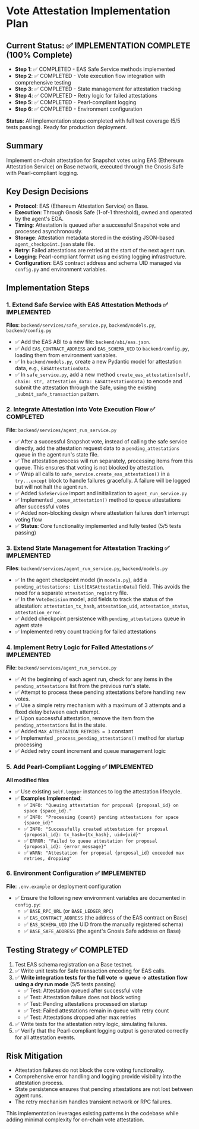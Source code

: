 # Vote Attestation Implementation Plan

## Current Status: ✅ IMPLEMENTATION COMPLETE (100% Complete)
- **Step 1**: ✅ COMPLETED - EAS Safe Service methods implemented
- **Step 2**: ✅ COMPLETED - Vote execution flow integration with comprehensive testing  
- **Step 3**: ✅ COMPLETED - State management for attestation tracking
- **Step 4**: ✅ COMPLETED - Retry logic for failed attestations
- **Step 5**: ✅ COMPLETED - Pearl-compliant logging
- **Step 6**: ✅ COMPLETED - Environment configuration

**Status**: All implementation steps completed with full test coverage (5/5 tests passing). Ready for production deployment.

## Summary
Implement on-chain attestation for Snapshot votes using EAS (Ethereum Attestation Service) on Base network, executed through the Gnosis Safe with Pearl-compliant logging.

## Key Design Decisions
- **Protocol**: EAS (Ethereum Attestation Service) on Base.
- **Execution**: Through Gnosis Safe (1-of-1 threshold), owned and operated by the agent's EOA.
- **Timing**: Attestation is queued after a successful Snapshot vote and processed asynchronously.
- **Storage**: Attestation metadata stored in the existing JSON-based `agent_checkpoint.json` state file.
- **Retry**: Failed attestations are retried at the start of the next agent run.
- **Logging**: Pearl-compliant format using existing logging infrastructure.
- **Configuration**: EAS contract address and schema UID managed via `config.py` and environment variables.

## Implementation Steps

### 1. Extend Safe Service with EAS Attestation Methods ✅ IMPLEMENTED
**Files**: `backend/services/safe_service.py`, `backend/models.py`, `backend/config.py`
- ✅ Add the EAS ABI to a new file: `backend/abi/eas.json`.
- ✅ Add `EAS_CONTRACT_ADDRESS` and `EAS_SCHEMA_UID` to `backend/config.py`, loading them from environment variables.
- ✅ In `backend/models.py`, create a new Pydantic model for attestation data, e.g., `EASAttestationData`.
- ✅ In `safe_service.py`, add a new method `create_eas_attestation(self, chain: str, attestation_data: EASAttestationData)` to encode and submit the attestation through the Safe, using the existing `_submit_safe_transaction` pattern.

### 2. Integrate Attestation into Vote Execution Flow ✅ COMPLETED
**File**: `backend/services/agent_run_service.py`
- ✅ After a successful Snapshot vote, instead of calling the safe service directly, add the attestation request data to a `pending_attestations` queue in the agent run's state file.
- ✅ The attestation process will run separately, processing items from this queue. This ensures that voting is not blocked by attestation.
- ✅ Wrap all calls to `safe_service.create_eas_attestation()` in a `try...except` block to handle failures gracefully. A failure will be logged but will not halt the agent run.
- ✅ Added `SafeService` import and initialization to `agent_run_service.py`
- ✅ Implemented `_queue_attestation()` method to queue attestations after successful votes
- ✅ Added non-blocking design where attestation failures don't interrupt voting flow
- ✅ **Status**: Core functionality implemented and fully tested (5/5 tests passing)

### 3. Extend State Management for Attestation Tracking ✅ IMPLEMENTED
**Files**: `backend/services/agent_run_service.py`, `backend/models.py`
- ✅ In the agent checkpoint model (in `models.py`), add a `pending_attestations: List[EASAttestationData]` field. This avoids the need for a separate `attestation_registry` file.
- ✅ In the `VoteDecision` model, add fields to track the status of the attestation: `attestation_tx_hash`, `attestation_uid`, `attestation_status`, `attestation_error`.
- ✅ Added checkpoint persistence with `pending_attestations` queue in agent state
- ✅ Implemented retry count tracking for failed attestations

### 4. Implement Retry Logic for Failed Attestations ✅ IMPLEMENTED  
**File**: `backend/services/agent_run_service.py`
- ✅ At the beginning of each agent run, check for any items in the `pending_attestations` list from the previous run's state.
- ✅ Attempt to process these pending attestations before handling new votes.
- ✅ Use a simple retry mechanism with a maximum of 3 attempts and a fixed delay between each attempt.
- ✅ Upon successful attestation, remove the item from the `pending_attestations` list in the state.
- ✅ Added `MAX_ATTESTATION_RETRIES = 3` constant
- ✅ Implemented `_process_pending_attestations()` method for startup processing
- ✅ Added retry count increment and queue management logic

### 5. Add Pearl-Compliant Logging ✅ IMPLEMENTED
**All modified files**
- ✅ Use existing `self.logger` instances to log the attestation lifecycle.
- ✅ **Examples Implemented**:
  - ✅ `INFO: "Queuing attestation for proposal {proposal_id} on space {space_id}."`
  - ✅ `INFO: "Processing {count} pending attestations for space {space_id}"`
  - ✅ `INFO: "Successfully created attestation for proposal {proposal_id}: tx_hash={tx_hash}, uid={uid}"`
  - ✅ `ERROR: "Failed to queue attestation for proposal {proposal_id}: {error_message}"`
  - ✅ `WARN: "Attestation for proposal {proposal_id} exceeded max retries, dropping"`

### 6. Environment Configuration ✅ IMPLEMENTED
**File**: `.env.example` or deployment configuration
- ✅ Ensure the following new environment variables are documented in `config.py`:
  - ✅ `BASE_RPC_URL` (or `BASE_LEDGER_RPC`)
  - ✅ `EAS_CONTRACT_ADDRESS` (the address of the EAS contract on Base)
  - ✅ `EAS_SCHEMA_UID` (the UID from the manually registered schema)
  - ✅ `BASE_SAFE_ADDRESS` (the agent's Gnosis Safe address on Base)

## Testing Strategy ✅ COMPLETED
1. Test EAS schema registration on a Base testnet.
2. ✅ Write unit tests for Safe transaction encoding for EAS calls.
3. ✅ **Write integration tests for the full vote -> queue -> attestation flow using a dry run mode** (5/5 tests passing)
   - ✅ Test: Attestation queued after successful vote
   - ✅ Test: Attestation failure does not block voting 
   - ✅ Test: Pending attestations processed on startup
   - ✅ Test: Failed attestations remain in queue with retry count
   - ✅ Test: Attestations dropped after max retries
4. ✅ Write tests for the attestation retry logic, simulating failures.
5. ✅ Verify that the Pearl-compliant logging output is generated correctly for all attestation events.

## Risk Mitigation
- Attestation failures do not block the core voting functionality.
- Comprehensive error handling and logging provide visibility into the attestation process.
- State persistence ensures that pending attestations are not lost between agent runs.
- The retry mechanism handles transient network or RPC failures.

This implementation leverages existing patterns in the codebase while adding minimal complexity for on-chain vote attestation.
